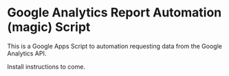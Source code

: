 Google Analytics Report Automation (magic) Script
=============================
This is a Google Apps Script to automation requesting data from the
Google Analytics API.

Install instructions to come.